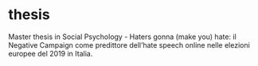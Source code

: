 # thesis
Master thesis in Social Psychology - Haters gonna (make you) hate: il Negative Campaign come predittore dell’hate speech online nelle elezioni europee del 2019 in Italia.
